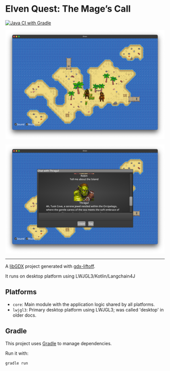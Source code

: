 #  Elven Quest: The Mage’s Call

[![Java CI with Gradle](https://github.com/kpavlov/elven/actions/workflows/gradle.yml/badge.svg?branch=main)](https://github.com/kpavlov/elven/actions/workflows/gradle.yml)

![screenshot-1.png](docs/screenshot-1.png)

![screenshot.png](docs/screenshot-2.png)

---
A [libGDX](https://libgdx.com/) project generated with [gdx-liftoff](https://github.com/libgdx/gdx-liftoff).

It runs on desktop platform using LWJGL3/Kotlin/Langchain4J

## Platforms

- `core`: Main module with the application logic shared by all platforms.
- `lwjgl3`: Primary desktop platform using LWJGL3; was called 'desktop' in older docs.

## Gradle


This project uses [Gradle](https://gradle.org/) to manage dependencies.

Run it with:

```shell
gradle run
```
